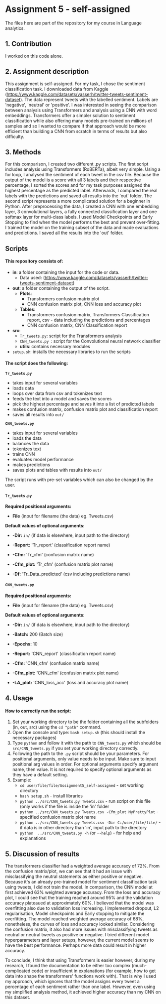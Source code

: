# Assignment 5 - self-assigned
The files here are part of the repository for my course in Language analytics.

## 1. Contribution
I worked on this code alone. 

## 2. Assignment description
This assignment is self-assigned. For my task, I chose the sentiment classification task. I downloaded data from Kaggle (https://www.kaggle.com/datasets/yasserh/twitter-tweets-sentiment-dataset). The data represent tweets with the labelled sentiment. Labels are 'negative', 'neutral' or 'positive'. I was interested in seeing the comparison between analysis using Transformers and analysis using a CNN with word embeddings. Transformers offer a simpler solution to sentiment classification while also offering many models pre-trained on millions of samples and so I wanted to compare if that approach would be more efficient than building a CNN from scratch in terms of results but also difficulty.

## 3. Methods
For this comparison, I created two different .py scripts. The first script includes analysis using Transformers (RoBERTa), albeit very simple. Using a for loop, I analysed the sentiment of each tweet in the csv file. Because the output of the model is a score with all 3 labels and their respective percentage, I sorted the scores and for my task purposes assigned the highest percentage as the predicted label. Afterwards, I compared the real labels with the predictions and saved all results into the 'out' folder.
The second script represents a more complicated solution for a beginner in Python. After preprocessing the data, I created a CNN with one embedding layer, 3 convolutional layers, a fully connected classification layer and one softmax layer for multi-class labels. I used Model Checkpoints and Early Stopping to find when the model performs the best and prevent over-fitting. I trained the model on the training subset of the data and made evaluations and predictions. I saved all the results into the 'out' folder.

## Scripts
#### This repository consists of:
- **in**: a folder containing the input for the code or data. 
  - Data used: (https://www.kaggle.com/datasets/yasserh/twitter-tweets-sentiment-dataset)
- **out**: a folder containing the output of the script.
  - **Plots**: 
    - Transformers confusion matrix plot
    - CNN confusion matrix plot, CNN loss and accuracy plot
  - **Tables**:
    - Transformers confusion matrix, Transformers Classification report, csv - data including the predictions and percentages
    - CNN confusion matrix, CNN Classification report
- **src**:
  - `Tr_tweets.py`: script for the Transformers analysis
  - `CNN_tweets.py `: script for the Convolutional neural network classifier
  - **utils**: contains necessary modules
- `setup.sh`: installs the necessary libraries to run the scripts

#### The script does the following:
**`Tr_tweets.py`**
- takes input for several variables
- loads data
- loops over data from csv and tokenizes text
- feeds the text into a model and saves the scores
- pick the highest percentage and saves it into a list of predicted labels
- makes confusion matrix, confusion matrix plot and classification report
- saves all results into `out/`


**`CNN_tweets.py`**
- takes input for several variables
- loads the data
- balances the data
- tokenizes text
- trains CNN
- evaluates model performance
- makes predictions
- saves plots and tables with results into `out/`

The script runs with pre-set variables which can also be changed by the user. 

#### **`Tr_tweets.py`**
**Required positional arguments:**
- **File** (input for filename (the data) eg. Tweets.csv)

**Default values of optional arguments:**
- **-Dir:** `in/` (if data is elsewhere, input path to the directory)

- **-Report:** 'Tr_report' (classification report name)
- **-Cfm:** 'Tr_cfm' (confusion matrix name)
- **-Cfm_plot:** 'Tr_cfm' (confusion matrix plot name)
- **-Df:** 'Tr_Data_predicted' (csv including predictions name)

#### **`CNN_tweets.py`**
**Required positional arguments:**
- **File** (input for filename (the data) eg. Tweets.csv)

**Default values of optional arguments:**
- **-Dir:** `in/` (if data is elsewhere, input path to the directory)
- **-Batch:** 200 (Batch size)
- **-Epochs:** 10

- **-Report:** 'CNN_report' (classification report name)
- **-Cfm:** 'CNN_cfm' (confusion matrix name)
- **-Cfm_plot:** 'CNN_cfm' (confusion matrix plot name)
- **-LA_plot:** 'CNN_loss_acc' (loss and accuracy plot name)

## 4. Usage
#### How to correctly run the script:
1. Set your working directory to be the folder containing all the subfolders (in, out, src) using the `cd "path"` command.
2. Open the console and type: `bash setup.sh` (this should install the necessary packages)
3. Type `python` and follow it with the path to `CNN_tweets.py` which should be `src/CNN_tweets.py` if you set your working directory correctly.
4. Following the path to the `.py` script should be your parameters. For positional arguments, only value needs to be input. Make sure to input positional arg values in order. For optional arguments specify argument name, then value. It is not required to specify optional arguments as they have a default setting.  
5. Example: 
   - `cd user/file/file/Assignment5_self-assigned` - set working directory
   - `bash setup.sh` - install libraries
   - `python ../src/CNN_tweets.py Tweets.csv` - run script on this file (only works if the file is inside the 'in' folder
   - `python ../src/CNN_tweets.py Tweets.csv -Cfm_plot MyPrettyPlot` - specified confusion matrix plot name 
   - `python ../src/CNN_tweets.py Tweets.csv -Dir C:/user/file/file/` - if data is in other directory than 'in', input path to the directory
   - `python  ../src/CNN_tweets.py -h` (or `--help`) - for help and explanations

## 5. Discussion of results
The transformers classifier had a weighted average accuracy of 72%. From the confusion matrix/plot, we can see that it had an issue with misclassifying the neutral statements as either positive or negative. Because it's an already pre-trained model for sentiment classification task using tweets, I did not train the model. In comparison, the CNN model at first achieved 63% weighted average accuracy. From the loss and accuracy plot, I could see that the training reached around 95% and the validation accuracy plateaued at approximately 60%. I believed that the model was overfitting also due to validation loss increasing. I implemented dropout, L2 regularisation, Model checkpoints and Early stopping to mitigate the overfitting. The model reached weighted average accuracy of 68%, nonetheless, the curves of loss and accuracy looked similar. 
Considering the confusion matrix, it also had more issues with misclassifying tweets as neutral or neutral tweets as positive or negative. I tried different model hyperparameters and layer setups, however, the current model seems to have the best performance. Perhaps more data could result in higher accuracy.

To conclude, I think that using Transformers is easier however, during my research, I found the documentation to be either too complex (much-complicated code) or insufficient in explanations (for example, how to get data into shape the transformers' functions work with). That is why I used my approach, which ignores that the model assigns every tweet a percentage of each sentiment rather than one label. However, even using my simplified analysis method, it achieved higher accuracy than my CNN on this dataset.



